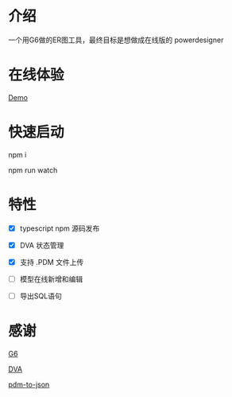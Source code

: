 
# 介绍

一个用G6做的ER图工具，最终目标是想做成在线版的 powerdesigner



# 在线体验

[Demo](http://111.229.179.154/g6 "Demo")


# 快速启动

npm i 

npm run watch

# 特性

- [x]  typescript npm 源码发布
- [x]  DVA 状态管理
- [x]  支持 .PDM 文件上传
- [ ]  模型在线新增和编辑
- [ ]  导出SQL语句


# 感谢

[G6](https://g6.antv.vision/zh/ "G6")

[DVA](https://dvajs.com/guide/ "DVA")

[pdm-to-json](https://github.com/shermam/pdm-to-json "pdm-to-json")
